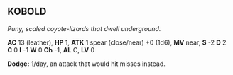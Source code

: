 ## KOBOLD

_Puny, scaled coyote-lizards that dwell underground._

**AC** 13 (leather), **HP** 1, **ATK** 1 spear (close/near) +0 (1d6), **MV** near, **S** -2 **D** 2 **C** 0 **I** -1 **W** 0 **Ch** -1, **AL** C, **LV** 0

**Dodge:** 1/day, an attack that would hit misses instead.

